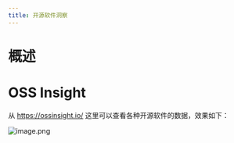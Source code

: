 ```yaml
---
title: 开源软件洞察
---
```


# 概述

# OSS Insight

从 <https://ossinsight.io/> 这里可以查看各种开源软件的数据，效果如下：

![image.png](https://notes-learning.oss-cn-beijing.aliyuncs.com/vb7zr4/1654072174363-38730556-3635-487d-941c-c4964a21bf2f.png)
